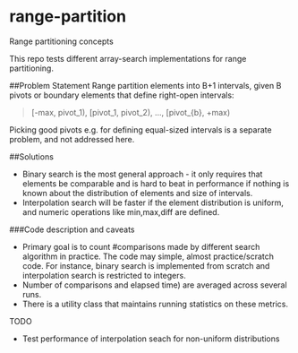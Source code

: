 # range-partition
Range partitioning concepts

This repo tests different array-search implementations for range partitioning. 

##Problem Statement
Range partition elements into B+1 intervals, given B pivots or boundary elements that define right-open intervals:
>[-max, pivot_1), [pivot_1, pivot_2), ..., [pivot_{b}, +max)

Picking good pivots e.g. for defining equal-sized intervals is a separate problem, and not addressed here. 

##Solutions
* Binary search is the most general approach - it only requires that elements be comparable and is hard to beat in performance if nothing is known about the distribution of elements and size of intervals.
* Interpolation search will be faster if the element distribution is uniform, and numeric operations like min,max,diff are defined.

###Code description and caveats
* Primary goal is to count #comparisons made by different search algorithm in practice. The code may simple, almost practice/scratch code. For instance, binary search is implemented from scratch and interpolation search is restricted to integers. 
* Number of comparisons and elapsed time) are averaged across several runs. 
* There is a utility class that maintains running statistics on these metrics.

TODO 
* Test performance of interpolation seach for non-uniform distributions
